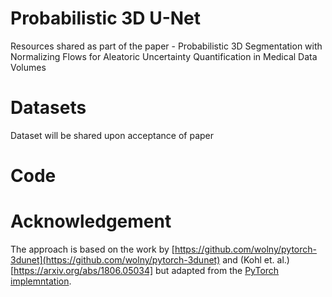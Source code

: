 # Probabilistic 3D U-Net 
Resources shared as part of the paper - Probabilistic 3D Segmentation with Normalizing Flows for Aleatoric Uncertainty Quantification in Medical Data Volumes

# Datasets
Dataset will be shared upon acceptance of paper

# Code

# Acknowledgement
The approach is based on the work by [https://github.com/wolny/pytorch-3dunet](https://github.com/wolny/pytorch-3dunet) and (Kohl et. al.)[https://arxiv.org/abs/1806.05034] but adapted from the [PyTorch implemntation](https://github.com/stefanknegt/Probabilistic-Unet-Pytorch).

